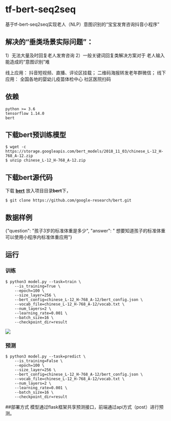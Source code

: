 
# tf-bert-seq2seq

基于tf-bert-seq2seq实现老人（NLP）意图识别的“宝宝发育咨询抖音小程序”

## 解决的“垂类场景实际问题”：
1）无法大量及时回复老人发育咨询
2）一般关键词回复类解决方案对于
老人输入能造成的“意图识别”难
 
线上应用：
抖音短视频、直播、评论区挂载；
二维码海报转发老年群微信；
线下应用：
全国各地的婴幼儿疫苗体检中心
社区医院扫码

## 依赖

    python >= 3.6
    tensorflow 1.14.0
    bert


## 下载bert预训练模型

    $ wget -c https://storage.googleapis.com/bert_models/2018_11_03/chinese_L-12_H-768_A-12.zip
    $ unzip chinese_L-12_H-768_A-12.zip 
    

## 下载bert源代码
下载 [**bert**](https://github.com/google-research/bert) 放入项目目录**bert**下，

    $ git clone https://github.com/google-research/bert.git
    
## 数据样例

{"question": "孩子3岁的标准体重是多少", "answer": " 想要知道孩子的标准体重可以使用小程序内标准体重应用"}


## 运行

### 训练

    $ python3 model.py --task=train \
        --is_training=True \
        --epoch=100 \
        --size_layer=256 \
        --bert_config=chinese_L-12_H-768_A-12/bert_config.json \
        --vocab_file=chinese_L-12_H-768_A-12/vocab.txt \
        --num_layers=2 \
        --learning_rate=0.001 \
        --batch_size=16 \
        --checkpoint_dir=result





![](media/15744775485612.jpg)

### 预测

    $ python3 model.py --task=predict \
        --is_training=False \
        --epoch=100 \
        --size_layer=256 \
        --bert_config=chinese_L-12_H-768_A-12/bert_config.json \
        --vocab_file=chinese_L-12_H-768_A-12/vocab.txt \
        --num_layers=2 \
        --learning_rate=0.001 \
        --batch_size=16 \
        --checkpoint_dir=result
##部署方式
模型通过flask框架共享预测接口，前端通过api方式（post）进行预测。


